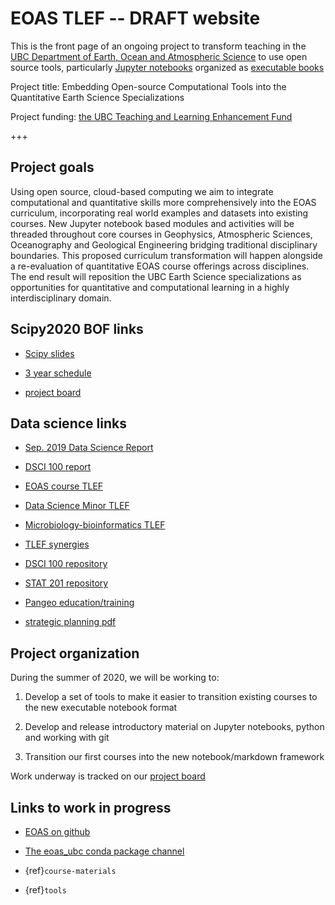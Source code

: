 
# EOAS TLEF -- DRAFT website

This is the front page of an  ongoing project to transform teaching in the [UBC Department of Earth, Ocean and Atmospheric Science](https://www.eoas.ubc.ca) to use open source tools, particularly [Jupyter notebooks](https://www.jupyter.org) organized as [executable books](https://executablebooks.org/en/latest/)

Project title: Embedding Open-source Computational Tools into the Quantitative Earth Science Specializations

Project funding: [the UBC Teaching and Learning Enhancement Fund](https://tlef.ubc.ca/funded-proposals/entry/714/)

+++

## Project goals

Using open source, cloud-based computing we aim to integrate computational and quantitative skills more comprehensively into the EOAS curriculum, incorporating real world examples and datasets into existing courses. New Jupyter notebook based modules and activities will be threaded throughout core courses in Geophysics, Atmospheric Sciences, Oceanography and Geological Engineering bridging traditional disciplinary boundaries. This proposed curriculum transformation will happen alongside a re-evaluation of quantitative EOAS course offerings across disciplines. The end result will reposition the UBC Earth Science specializations as opportunities for quantitative and computational learning in a highly interdisciplinary domain.

## Scipy2020 BOF links

- [Scipy slides](https://eoas-ubc.github.io/scipy/scipy_bof_slides.slides.html)

- [3 year schedule](https://eoas-ubc.github.io/pdffiles/project_timeline.pdf)

- [project board](https://github.com/eoas-ubc/eoas_tlef/projects/2)

## Data science links

- [Sep. 2019 Data Science Report](https://github.com/eoas-ubc/eoas-ubc.github.io/blob/docs/pdffiles/Data_Science_Report_Sept2019.pdf)

- [DSCI 100 report](https://ubc-dsci.github.io/dsci-100-a-report/dsci-100-a-report.html#1)

- [EOAS course TLEF](https://github.com/eoas-ubc/eoas-ubc.github.io/blob/docs/pdffiles/Quant_TLEF_2019.pdf)

- [Data Science Minor TLEF](https://github.com/eoas-ubc/eoas-ubc.github.io/blob/docs/pdffiles/dsci_minor.pdf)

- [Microbiology-bioinformatics TLEF](https://tlef.ubc.ca/funded-proposals/entry/15/)

- [TLEF synergies](https://github.com/eoas-ubc/eoas-ubc.github.io/blob/docs/pdffiles/tlef_synergies.pdf)

- [DSCI 100 repository](https://github.com/UBC-DSCI)

- [STAT 201 repository](https://github.com/UBC-DSCI/stat-201)

- [Pangeo education/training](https://discourse.pangeo.io/t/poets-core-pangeo-education-needs-you/355)

- [strategic planning pdf](https://github.com/eoas-ubc/eoas-ubc.github.io/blob/docs/pdffiles/strategic_planning.pdf)

## Project organization

During the summer of 2020, we will be working to:

1. Develop a set of tools to make it easier to transition existing courses
   to the new executable notebook format

2. Develop and release introductory material on Jupyter notebooks, python
   and working with git

3. Transition our first courses into the new notebook/markdown framework

Work underway is tracked on our [project board](https://github.com/eoas-ubc/eoas_tlef/projects/2)

## Links to work in progress

* [EOAS on github](https://github.com/eoas-ubc)

* [The eoas_ubc conda package channel](https://anaconda.org/eoas_ubc/dashboard)

* {ref}`course-materials`

* {ref}`tools`
